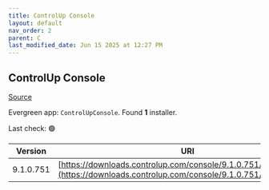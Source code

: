 ```yaml
---
title: ControlUp Console
layout: default
nav_order: 2
parent: C
last_modified_date: Jun 15 2025 at 12:27 PM
---
```


## ControlUp Console

[Source](https://www.controlup.com/products/controlup/management/)

Evergreen app: `ControlUpConsole`. Found **1** installer.

Last check: 🟢

| Version   | URI                                                                                                                                |
| --------- | ---------------------------------------------------------------------------------------------------------------------------------- |
| 9.1.0.751 | [https://downloads.controlup.com/console/9.1.0.751/ControlUp.zip](https://downloads.controlup.com/console/9.1.0.751/ControlUp.zip) |
